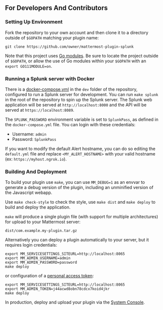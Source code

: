 ## For Developers And Contributors

### Setting Up Environment
Fork the repository to your own account and then clone it to a directory outside of `$GOPATH` matching your plugin name:
```
git clone https://github.com/owner/mattermost-plugin-splunk
```

Note that this project uses [Go modules](https://github.com/golang/go/wiki/Modules). Be sure to locate the project outside of `$GOPATH`, or allow the use of Go modules within your `$GOPATH` with an `export GO111MODULE=on`.

### Running a Splunk server with Docker

There is a [docker-compose.yml](https://github.com/mattermost/mattermost-plugin-splunk/blob/master/dev/docker-compose.yml) in the `dev` folder of the repository, configured to run a Splunk server for development. You can run `make splunk` in the root of the repository to spin up the Splunk server. The Splunk web application will be served at `http://localhost:8000` and the API will be served at `https://localhost:8089`.

The `SPLUNK_PASSWORD` environment variable is set to `SplunkPass`, as defined in the `docker-compose.yml` file. You can login with these credentials:

- Username: `admin`
- Password: `SplunkPass`

If you want to modify the default Alert hostname, you can do so editing the `default.yml` file and replace `<MY_ALERT_HOSTNAME>` with your valid hostname (ex: `https://myhost.ngrok.io`).

### Building And Deployment

To build your plugin use `make`, you can use `MM_DEBUG=1` as an envvar to generate a debug version of the plugin, including an unminified version of the Javascript webapp.

Use `make check-style` to check the style, use `make dist` and `make deploy` to build and deploy the application.

`make` will produce a single plugin file (with support for multiple architectures) for upload to your Mattermost server:

```
dist/com.example.my-plugin.tar.gz
```

Alternatively you can deploy a plugin automatically to your server, but it requires login credentials:
```
export MM_SERVICESETTINGS_SITEURL=http://localhost:8065
export MM_ADMIN_USERNAME=admin
export MM_ADMIN_PASSWORD=password
make deploy
```

or configuration of a [personal access token](https://docs.mattermost.com/developer/personal-access-tokens.html):
```
export MM_SERVICESETTINGS_SITEURL=http://localhost:8065
export MM_ADMIN_TOKEN=j44acwd8obn78cdcx7koid4jkr
make deploy
```

In production, deploy and upload your plugin via the [System Console](https://about.mattermost.com/default-plugin-uploads).

